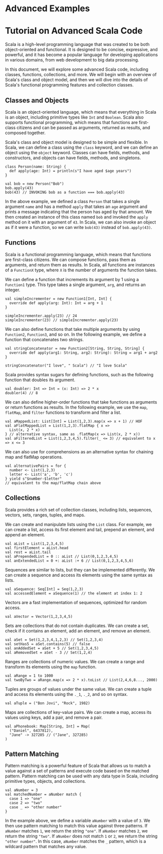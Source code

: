 # Advanced Examples

# Tutorial on Advanced Scala Code

Scala is a high-level programming language that was created to be both object-oriented and functional. It is designed to be concise, expressive, and powerful, and it has become a popular language for developing applications in various domains, from web development to big data processing.

In this document, we will explore some advanced Scala code, including classes, functions, collections, and more. We will begin with an overview of Scala's class and object model, and then we will dive into the details of Scala's functional programming features and collection classes.

## Classes and Objects

Scala is an object-oriented language, which means that everything in Scala is an object, including primitive types like `Int` and `Boolean`. Scala also supports functional programming, which means that functions are first-class citizens and can be passed as arguments, returned as results, and composed together.

Scala's class and object model is designed to be simple and flexible. In Scala, we can define a class using the `class` keyword, and we can define an object using the `object` keyword. Classes can have fields, methods, and constructors, and objects can have fields, methods, and singletons.

```
class Person(name: String) {
  def apply(age: Int) = println(s"I have aged $age years")
}

val bob = new Person("Bob")
bob.apply(43)
bob(43) // INVOKING bob as a function === bob.apply(43)

```

In the above example, we defined a class `Person` that takes a single argument `name` and has a method `apply` that takes an `age` argument and prints a message indicating that the person has aged by that amount. We then created an instance of this class named `bob` and invoked the `apply` method on it with an argument of `43`. In Scala, we can also invoke an object as if it were a function, so we can write `bob(43)` instead of `bob.apply(43)`.

## Functions

Scala is a functional programming language, which means that functions are first-class citizens. We can compose functions, pass them as arguments, and return them as results. In Scala, all functions are instances of a `FunctionX` type, where `X` is the number of arguments the function takes.

We can define a function that increments its argument by 1 using a `Function1` type. This type takes a single argument, `arg`, and returns an integer.

```
val simpleIncrementer = new Function1[Int, Int] {
  override def apply(arg: Int): Int = arg + 1
}

simpleIncrementer.apply(23) // 24
simpleIncrementer(23) // simpleIncrementer.apply(23)

```

We can also define functions that take multiple arguments by using `Function2`, `Function3`, and so on. In the following example, we define a function that concatenates two strings.

```
val stringConcatenator = new Function2[String, String, String] {
  override def apply(arg1: String, arg2: String): String = arg1 + arg2
}

stringConcatenator("I love", " Scala") // "I love Scala"

```

Scala provides syntax sugars for defining functions, such as the following function that doubles its argument.

```
val doubler: Int => Int = (x: Int) => 2 * x
doubler(4) // 8

```

We can also define higher-order functions that take functions as arguments or return functions as results. In the following example, we use the `map`, `flatMap`, and `filter` functions to transform and filter a list.

```
val aMappedList: List[Int] = List(1,2,3).map(x => x + 1) // HOF
val aFlatMappedList = List(1,2,3).flatMap { x =>
  List(x, 2 * x)
} // alternative syntax, same as .flatMap(x => List(x, 2 * x))
val aFilteredList = List(1,2,3,4,5).filter(_ <= 3) // equivalent to x => x <= 3

```

We can also use for comprehensions as an alternative syntax for chaining map and flatMap operations.

```
val alternativePairs = for {
  number <- List(1,2,3)
  letter <- List('a', 'b', 'c')
} yield s"$number-$letter"
// equivalent to the map/flatMap chain above

```

## Collections

Scala provides a rich set of collection classes, including lists, sequences, vectors, sets, ranges, tuples, and maps.

We can create and manipulate lists using the `List` class. For example, we can create a list, access its first element and tail, prepend an element, and append an element.

```
val aList = List(1,2,3,4,5)
val firstElement = aList.head
val rest = aList.tail
val aPrependedList = 0 :: aList // List(0,1,2,3,4,5)
val anExtendedList = 0 +: aList :+ 6 // List(0,1,2,3,4,5,6)

```

Sequences are similar to lists, but they can be implemented differently. We can create a sequence and access its elements using the same syntax as lists.

```
val aSequence: Seq[Int] = Seq(1,2,3)
val accessedElement = aSequence(1) // the element at index 1: 2

```

Vectors are a fast implementation of sequences, optimized for random access.

```
val aVector = Vector(1,2,3,4,5)

```

Sets are collections that do not contain duplicates. We can create a set, check if it contains an element, add an element, and remove an element.

```
val aSet = Set(1,2,3,4,1,2,3) // Set(1,2,3,4)
val setHas5 = aSet.contains(5) // false
val anAddedSet = aSet + 5 // Set(1,2,3,4,5)
val aRemovedSet = aSet - 3 // Set(1,2,4)

```

Ranges are collections of numeric values. We can create a range and transform its elements using the `map` function.

```
val aRange = 1 to 1000
val twoByTwo = aRange.map(x => 2 * x).toList // List(2,4,6,8..., 2000)

```

Tuples are groups of values under the same value. We can create a tuple and access its elements using the `._1`, `._2`, and so on syntax.

```
val aTuple = ("Bon Jovi", "Rock", 1982)

```

Maps are collections of key-value pairs. We can create a map, access its values using keys, add a pair, and remove a pair.

```
val aPhonebook: Map[String, Int] = Map(
  ("Daniel", 6437812),
  "Jane" -> 327285 // ("Jane", 327285)
)

```

## Pattern Matching

Pattern matching is a powerful feature of Scala that allows us to match a value against a set of patterns and execute code based on the matched pattern. Pattern matching can be used with any data type in Scala, including primitive types, objects, and collections.

```
val aNumber = 3
val matchedNumber = aNumber match {
  case 1 => "one"
  case 2 => "two"
  case _ => "other number"
}

```

In the example above, we define a variable `aNumber` with a value of `3`. We then use pattern matching to match this value against three patterns. If `aNumber` matches `1`, we return the string `"one"`. If `aNumber` matches `2`, we return the string `"two"`. If `aNumber` does not match `1` or `2`, we return the string `"other number"`. In this case, `aNumber` matches the `_` pattern, which is a wildcard pattern that matches any value.